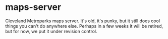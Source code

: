 # maps-server

Cleveland Metroparks maps server. It's old, it's punky, but it still does cool things you can't do anywhere else. Perhaps in a few weeks it will be retired, but for now, we put it under revision control.
